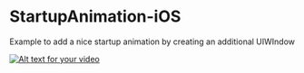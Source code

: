 # StartupAnimation-iOS
Example to add a nice startup animation by creating an additional UIWIndow 

[![Alt text for your video](http://img.youtube.com/vi/AlsnzeHFVJ8/0.jpg)](https://www.youtube.com/watch?v=AlsnzeHFVJ8&feature=youtu.be)
